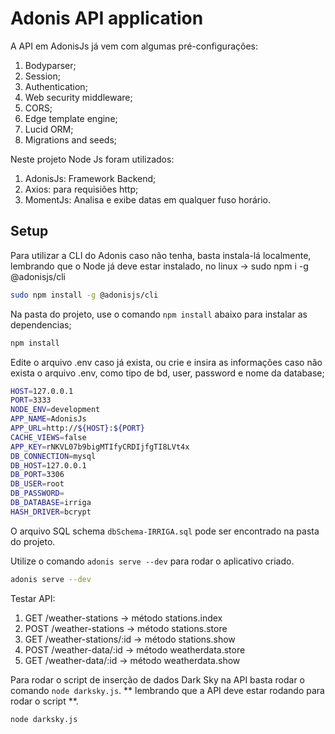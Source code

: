 # Adonis API application

A API em AdonisJs já vem com algumas pré-configurações:

1. Bodyparser;
2. Session;
3. Authentication;
4. Web security middleware;
5. CORS;
6. Edge template engine;
7. Lucid ORM;
8. Migrations and seeds;

Neste projeto Node Js foram utilizados:

1. AdonisJs: Framework Backend;
2. Axios: para requisiões http;
3. MomentJs: Analisa e exibe datas em qualquer fuso horário.

## Setup

Para utilizar a CLI do Adonis caso não tenha, basta instala-lá localmente, lembrando que o Node já deve estar instalado, no linux -> sudo npm i -g @adonisjs/cli

```bash
sudo npm install -g @adonisjs/cli
```

Na pasta do projeto, use o comando `npm install` abaixo para instalar as dependencias;

```bash
npm install
```

Edite o arquivo .env caso já exista, ou crie e insira as informações caso não exista o arquivo .env, como tipo de bd, user, password e nome da database;

```bash
HOST=127.0.0.1
PORT=3333
NODE_ENV=development
APP_NAME=AdonisJs
APP_URL=http://${HOST}:${PORT}
CACHE_VIEWS=false
APP_KEY=rNKVL07b9bigMTIfyCRDIjfgTI8LVt4x
DB_CONNECTION=mysql
DB_HOST=127.0.0.1
DB_PORT=3306
DB_USER=root
DB_PASSWORD=
DB_DATABASE=irriga
HASH_DRIVER=bcrypt
```

O arquivo SQL schema `dbSchema-IRRIGA.sql` pode ser encontrado na pasta do projeto.
 
Utilize o comando `adonis serve --dev` para rodar o aplicativo criado. 

```bash
adonis serve --dev
```

Testar API:

1. GET /weather-stations -> método stations.index
2. POST /weather-stations -> método stations.store
3. GET /weather-stations/:id -> método stations.show
4. POST /weather-data/:id -> método weatherdata.store
5. GET /weather-data/:id -> método weatherdata.show

Para rodar o script de inserção de dados Dark Sky na API basta rodar o comando `node darksky.js`. ** lembrando que a API deve estar rodando para rodar o script **.

```bash
node darksky.js
```
